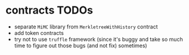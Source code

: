 # contracts TODOs

* separate `MiMC` library from `MerkletreeWithHistory` contract
* add token contracts
* try not to use `truffle` framework (since it's buggy and take so much time to figure out those bugs (and not fix) sometimes)
